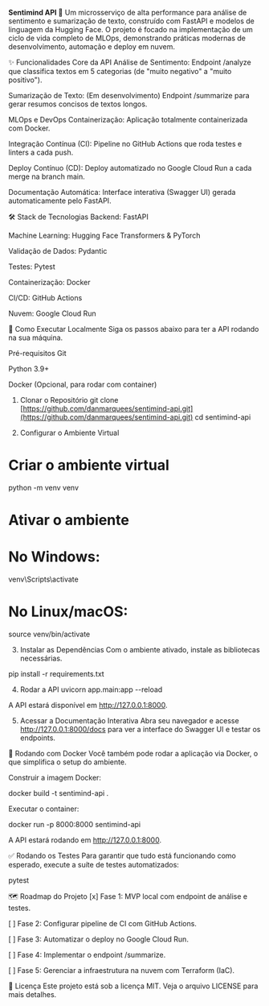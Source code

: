 

**Sentimind API 🧠**
Um microsserviço de alta performance para análise de sentimento e sumarização de texto, construído com FastAPI e modelos de linguagem da Hugging Face. O projeto é focado na implementação de um ciclo de vida completo de MLOps, demonstrando práticas modernas de desenvolvimento, automação e deploy em nuvem.

✨ Funcionalidades
Core da API
Análise de Sentimento: Endpoint /analyze que classifica textos em 5 categorias (de "muito negativo" a "muito positivo").

Sumarização de Texto: (Em desenvolvimento) Endpoint /summarize para gerar resumos concisos de textos longos.

MLOps e DevOps
Containerização: Aplicação totalmente containerizada com Docker.

Integração Contínua (CI): Pipeline no GitHub Actions que roda testes e linters a cada push.

Deploy Contínuo (CD): Deploy automatizado no Google Cloud Run a cada merge na branch main.

Documentação Automática: Interface interativa (Swagger UI) gerada automaticamente pelo FastAPI.

🛠️ Stack de Tecnologias
Backend: FastAPI

Machine Learning: Hugging Face Transformers & PyTorch

Validação de Dados: Pydantic

Testes: Pytest

Containerização: Docker

CI/CD: GitHub Actions

Nuvem: Google Cloud Run

🚀 Como Executar Localmente
Siga os passos abaixo para ter a API rodando na sua máquina.

Pré-requisitos
Git

Python 3.9+

Docker (Opcional, para rodar com container)

1. Clonar o Repositório
git clone [https://github.com/danmarquees/sentimind-api.git](https://github.com/danmarquees/sentimind-api.git)
cd sentimind-api

2. Configurar o Ambiente Virtual
# Criar o ambiente virtual
python -m venv venv

# Ativar o ambiente
# No Windows:
venv\Scripts\activate
# No Linux/macOS:
source venv/bin/activate

3. Instalar as Dependências
Com o ambiente ativado, instale as bibliotecas necessárias.

pip install -r requirements.txt

4. Rodar a API
uvicorn app.main:app --reload

A API estará disponível em http://127.0.0.1:8000.

5. Acessar a Documentação Interativa
Abra seu navegador e acesse http://127.0.0.1:8000/docs para ver a interface do Swagger UI e testar os endpoints.

🐳 Rodando com Docker
Você também pode rodar a aplicação via Docker, o que simplifica o setup do ambiente.

Construir a imagem Docker:

docker build -t sentimind-api .

Executar o container:

docker run -p 8000:8000 sentimind-api

A API estará rodando em http://127.0.0.1:8000.

✅ Rodando os Testes
Para garantir que tudo está funcionando como esperado, execute a suíte de testes automatizados:

pytest

🗺️ Roadmap do Projeto
[x] Fase 1: MVP local com endpoint de análise e testes.

[ ] Fase 2: Configurar pipeline de CI com GitHub Actions.

[ ] Fase 3: Automatizar o deploy no Google Cloud Run.

[ ] Fase 4: Implementar o endpoint /summarize.

[ ] Fase 5: Gerenciar a infraestrutura na nuvem com Terraform (IaC).

📄 Licença
Este projeto está sob a licença MIT. Veja o arquivo LICENSE para mais detalhes.
